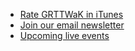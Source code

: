 <ul class="fa-ul">
  <li><i class="fa-li fa fa-apple"></i><a href="http://links.grownupsreadthingstheywroteaskids.com/itunesreview">Rate GRTTWaK in iTunes</a></li>
  <li><i class="fa-li fa fa-envelope"></i><a href="/newsletter/?utm_source=grownupsreadthingstheywroteaskids.com&utm_medium=referral&utm_campaign={{ include.number }}_show_notes">Join our email newsletter</a></li>
  <li><i class="fa-li fa fa-calendar"></i><a href="/events/?utm_source=grownupsreadthingstheywroteaskids.com&utm_medium=referral&utm_campaign={{ include.number }}_show_notes">Upcoming live events</a></li>
</ul>